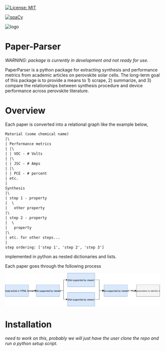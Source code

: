
[![License: MIT](https://img.shields.io/badge/license-MIT-green.svg)](https://opensource.org/licenses/MIT)

[![spaCy](https://img.shields.io/badge/made%20with%20❤%20and-spaCy-09a3d5.svg)](https://spacy.io)

<!-- [![forthebadge](https://forthebadge.com/images/badges/fuck-it-ship-it.svg)](https://forthebadge.com) -->

![logo](https://github.com/paper-parser/paper-parser/blob/master/images/logo.png)




# Paper-Parser


_WARNING: package is currently in development and not ready for use._

PaperParser is a python package for extracting synthesis and performance metrics from academic articles on perovskite solar cells. The long-term goal of this package is to provide a means to 1) scrape, 2) summarize, and 3) compare the relationships between synthesis procedure and device performance across perovskite literature.

# Overview

Each paper is converted into a relational graph like the example below,

    Material (some chemical name)
    |\
    | Performance metrics
    | |\
    | | VOC - # Volts
    | |\
    | | JSC - # Amps
    | |\
    | | PCE - # percent
    | etc.
    |
    Synthesis
    |\
    | step 1 - property
    |  \
    |   other property
    |\
    | step 2 - property
    |  \
    |   property
    |\
    | etc. for other steps...
    |
    step ordering: ['step 1', 'step 2', 'step 3']

implemented in python as nested dictionaries and lists.

Each paper goes through the following process

![Flowchart for PaperParser workflow](doc/pp_flowchart.svg)

# Installation

_need to work on this, probably we will just have the user clone the repo and run a python setup script._
